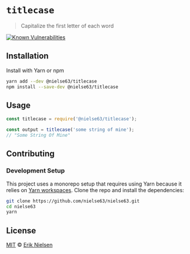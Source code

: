 # `titlecase`

> Capitalize the first letter of each word

[![Known Vulnerabilities](https://snyk.io/test/github/nielse63/nielse63/badge.svg?targetFile=packages%2Ftitlecase%2Fpackage.json)](https://snyk.io/test/github/nielse63/nielse63?targetFile=packages%2Ftitlecase%2Fpackage.json)

## Installation

Install with Yarn or npm

```bash
yarn add --dev @nielse63/titlecase
npm install --save-dev @nielse63/titlecase
```

## Usage

```js
const titlecase = require('@nielse63/titlecase');

const output = titlecase('some string of mine');
// "Some String Of Mine"
```

## Contributing

### Development Setup

This project uses a monorepo setup that requires using Yarn because it
relies on
[Yarn workspaces](https://yarnpkg.com/blog/2017/08/02/introducing-workspaces/).
Clone the repo and install the dependencies:

```bash
git clone https://github.com/nielse63/nielse63.git
cd nielse63
yarn
```

## License

[MIT](https://github.com/nielse63/nielse63/blob/master/LICENSE) © [Erik Nielsen](https://312development.com)

